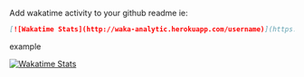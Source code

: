 
Add wakatime activity to your github readme
ie: 
```md
[![Wakatime Stats](http://waka-analytic.herokuapp.com/username)](https://github.com/eiko03/wakatime-activity-chart)
```
example

[![Wakatime Stats](http://waka-analytic.herokuapp.com/eiko03)](https://github.com/eiko03/wakatime-activity-chart)

